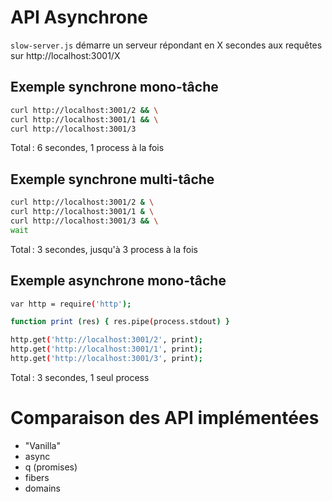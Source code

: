 API Asynchrone
==============

`slow-server.js` démarre un serveur répondant en X secondes aux requêtes sur http://localhost:3001/X

Exemple synchrone mono-tâche
----------------------------

```sh
curl http://localhost:3001/2 && \
curl http://localhost:3001/1 && \
curl http://localhost:3001/3
```

Total : 6 secondes, 1 process à la fois

Exemple synchrone multi-tâche
-----------------------------

```sh
curl http://localhost:3001/2 & \
curl http://localhost:3001/1 & \
curl http://localhost:3001/3 && \
wait
```

Total : 3 secondes, jusqu'à 3 process à la fois

Exemple asynchrone mono-tâche
-----------------------------

```sh
var http = require('http');

function print (res) { res.pipe(process.stdout) }

http.get('http://localhost:3001/2', print);
http.get('http://localhost:3001/1', print);
http.get('http://localhost:3001/3', print);
```

Total : 3 secondes, 1 seul process

Comparaison des API implémentées
================================

* "Vanilla"
* async
* q (promises)
* fibers
* domains
